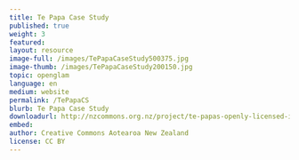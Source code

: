 ```yaml
---
title: Te Papa Case Study	
published: true
weight: 3
featured: 
layout: resource
image-full: /images/TePapaCaseStudy500375.jpg
image-thumb: /images/TePapaCaseStudy200150.jpg
topic: openglam
language: en
medium: website
permalink: /TePapaCS
blurb: Te Papa Case Study
downloadurl: http://nzcommons.org.nz/project/te-papas-openly-licensed-images/
embed:
author: Creative Commons Aotearoa New Zealand
license: CC BY 
---
```

